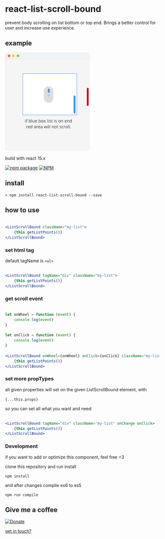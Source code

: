 # react-list-scroll-bound
prevent body scrolling on list bottom or top end.
Brings a better control for user and increase use experience.

## example

![ScreenShot](/example.png)

build with react 15.x

[![npm package](https://nodei.co/npm/react-list-scroll-bound.png?downloads=true&downloadRank=true&stars=true)](https://nodei.co/npm/react-list-scroll-bound/)
[![NPM](https://nodei.co/npm-dl/react-list-scroll-bound.png?months=6&height=3)](https://www.npmjs.com/package/react-list-scroll-bound)

## install

```
> npm install react-list-scroll-bound --save
```

## how to use

```jsx

<ListScrollBound className="my-list">
    {this.getListPoints()}
</ListScrollBound>

```

### set html tag

default tagName is `<ul>`

```jsx

<ListScrollBound tagName="div" className="my-list">
    {this.getListPoints()}
</ListScrollBound>

```

### get scroll event

```jsx

let onWheel = function (event) {
    console.log(event)
}

let onClick = function (event) {
    console.log(event)
}

<ListScrollBound onWheel={onWheel} onClick={onClick} className="my-list">
    {this.getListPoints()}
</ListScrollBound>

```

### set more propTypes

all given properties will set on the given ListScrollBound element, with

`{...this.props}`

so you can set all what you want and need

```jsx

<ListScrollBound tagName="div" className="my-list" onChange onClick>
    {this.getListPoints()}
</ListScrollBound>

```

### Development

if you want to add or optimize this component, feel free <3

clone this repository and run install

```
npm install
```

and after changes compile es6 to es5

```
npm run compile
```

## Give me a coffee

[![Donate](https://img.shields.io/badge/donate-%20%E2%9D%A4%20-green.svg)](https://www.paypal.me/schauf)

[get in touch?](http://www.holger-schauf.de)
